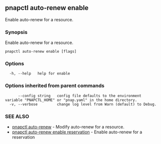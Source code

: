 ## pnapctl auto-renew enable

Enable auto-renew for a resource.

### Synopsis

Enable auto-renew for a resource.

```
pnapctl auto-renew enable [flags]
```

### Options

```
  -h, --help   help for enable
```

### Options inherited from parent commands

```
      --config string   config file defaults to the environment variable "PNAPCTL_HOME" or "pnap.yaml" in the home directory.
  -v, --verbose         change log level from Warn (default) to Debug.
```

### SEE ALSO

* [pnapctl auto-renew](pnapctl_auto-renew.md)	 - Modify auto-renew for a resource.
* [pnapctl auto-renew enable reservation](pnapctl_auto-renew_enable_reservation.md)	 - Enable auto-renew for a reservation

